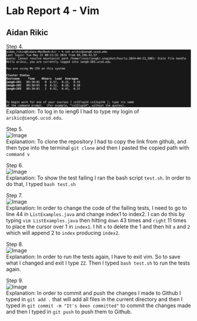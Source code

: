 # Lab Report 4 - Vim  
## Aidan Rikic  
Step 4.  
![Image](lab4_ss1.png)
Explanation: To log in to ieng6 I had to type my login of `arikic@ieng6.ucsd.edu`.   

Step 5.  
![Image](lab4_ss2.jpg)  
Explanation: To clone the repository I had to copy the link from github, and then type into the terminal `git clone` and then I pasted the copied path with `command v`  

Step 6.  
![Image](lab4_ss3.jpg)  
Explanation: To show the test failing I ran the bash script `test.sh`. In order to do that, I typed `bash test.sh`  

Step 7.  
![Image](lab4_ss4.jpg)  
Explanation: In order to change the code of the failing tests, I need to go to line 44 in `ListExamples.java` and change index1 to index2. 
I can do this by typing `vim ListExamples.java` then hitting `down` 43 times and `right` 11 times to place the cursor over 1 in `index1`. 
I hit `x` to delete the 1 and then hit `a` and `2` which will append 2 to `index` producing `index2`.  

Step 8.  
![Image](lab4_ss5.jpg)  
Explanation: In order to run the tests again, I have to exit vim. So to save what I changed and exit I type `ZZ`. 
Then I typed `bash test.sh` to run the tests again.  

Step 9.  
![Image](lab4_ss6.jpg)  
Explanation: In order to commit and push the changes I made to Github I typed in `git add .` that will add all files in the current directory and then
I typed in `git commit -m "It's been committed"` to commit the changes made and then I typed in `git push` to push them to Github. 

